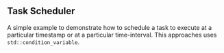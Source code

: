 ## Task Scheduler
A simple example to demonstrate how to schedule a task to execute at a particular timestamp or at a particular time-interval. This approaches uses `std::condition_variable`. 